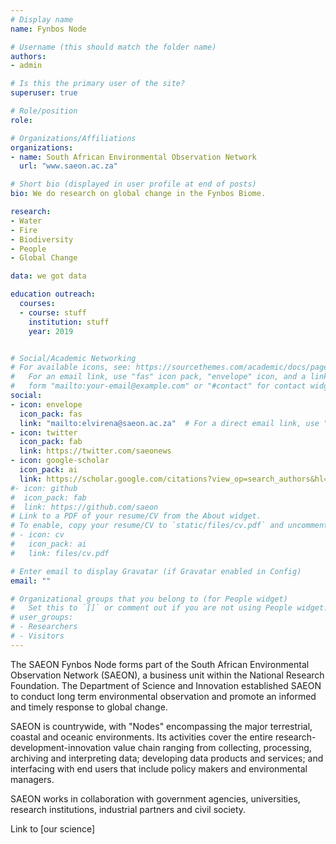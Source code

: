 ```yaml
---
# Display name
name: Fynbos Node

# Username (this should match the folder name)
authors:
- admin

# Is this the primary user of the site?
superuser: true

# Role/position
role: 

# Organizations/Affiliations
organizations:
- name: South African Environmental Observation Network
  url: "www.saeon.ac.za"

# Short bio (displayed in user profile at end of posts)
bio: We do research on global change in the Fynbos Biome.

research:
- Water
- Fire
- Biodiversity
- People
- Global Change

data: we got data

education outreach:
  courses:
  - course: stuff
    institution: stuff
    year: 2019


# Social/Academic Networking
# For available icons, see: https://sourcethemes.com/academic/docs/page-builder/#icons
#   For an email link, use "fas" icon pack, "envelope" icon, and a link in the
#   form "mailto:your-email@example.com" or "#contact" for contact widget.
social:
- icon: envelope
  icon_pack: fas
  link: "mailto:elvirena@saeon.ac.za"  # For a direct email link, use "mailto:test@example.org".
- icon: twitter
  icon_pack: fab
  link: https://twitter.com/saeonews
- icon: google-scholar
  icon_pack: ai
  link: https://scholar.google.com/citations?view_op=search_authors&hl=en&mauthors=SAEON&before_author=Kwbp_-MBAAAJ&astart=0
#- icon: github
#  icon_pack: fab
#  link: https://github.com/saeon
# Link to a PDF of your resume/CV from the About widget.
# To enable, copy your resume/CV to `static/files/cv.pdf` and uncomment the lines below.
# - icon: cv
#   icon_pack: ai
#   link: files/cv.pdf

# Enter email to display Gravatar (if Gravatar enabled in Config)
email: ""

# Organizational groups that you belong to (for People widget)
#   Set this to `[]` or comment out if you are not using People widget.
# user_groups:
# - Researchers
# - Visitors
---
```


The SAEON Fynbos Node forms part of the South African Environmental Observation Network (SAEON), a business unit within the National Research Foundation.  The Department of Science and Innovation established SAEON to conduct long term environmental observation and promote an informed and timely response to global change. 

SAEON is countrywide, with "Nodes" encompassing the major terrestrial, coastal and oceanic environments. Its activities cover the entire research-development-innovation value chain ranging from collecting, processing, archiving and interpreting data; developing data products and services; and interfacing with end users that include policy makers and environmental managers.

SAEON works in collaboration with government agencies, universities, research institutions, industrial partners and civil society.

Link to [our science]
